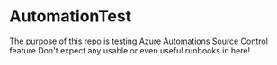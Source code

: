 # AutomationTest
The purpose of this repo is testing Azure Automations Source Control feature
Don't expect any usable or even useful runbooks in here!
